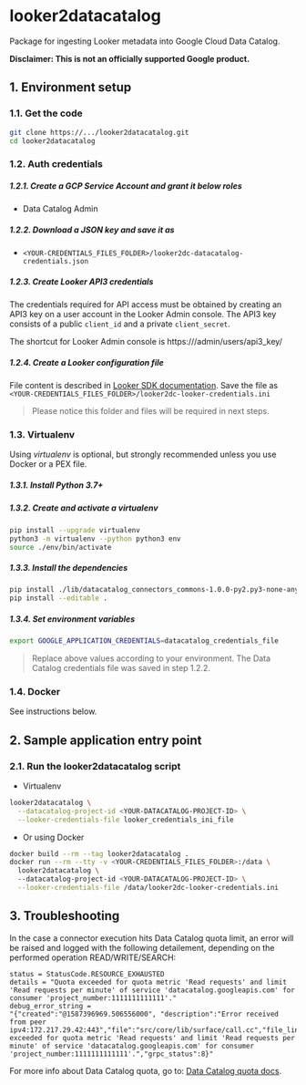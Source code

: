 # looker2datacatalog

Package for ingesting Looker metadata into Google Cloud Data Catalog.

**Disclaimer: This is not an officially supported Google product.**

## 1. Environment setup

### 1.1. Get the code

````bash
git clone https://.../looker2datacatalog.git
cd looker2datacatalog
````

### 1.2. Auth credentials

##### 1.2.1. Create a GCP Service Account and grant it below roles

- Data Catalog Admin

##### 1.2.2. Download a JSON key and save it as
- `<YOUR-CREDENTIALS_FILES_FOLDER>/looker2dc-datacatalog-credentials.json`

##### 1.2.3. Create Looker API3 credentials

The credentials required for API access must be obtained by creating an
API3 key on a user account in the Looker Admin console. The API3 key consists
of a public `client_id` and a private `client_secret`.

The shortcut for Looker Admin console is
https://<YOUR-LOOKER-ENDPOINT>/admin/users/api3_key/<YOUR-USER-ID>

##### 1.2.4. Create a Looker configuration file

File content is described in [Looker SDK documentation][1].
Save the file as
`<YOUR-CREDENTIALS_FILES_FOLDER>/looker2dc-looker-credentials.ini`


> Please notice this folder and files will be required in next steps.

### 1.3. Virtualenv

Using *virtualenv* is optional, but strongly recommended unless you use Docker
or a PEX file.

##### 1.3.1. Install Python 3.7+

##### 1.3.2. Create and activate a *virtualenv*

```bash
pip install --upgrade virtualenv
python3 -m virtualenv --python python3 env
source ./env/bin/activate
```

##### 1.3.3. Install the dependencies

```bash
pip install ./lib/datacatalog_connectors_commons-1.0.0-py2.py3-none-any.whl
pip install --editable .
```

##### 1.3.4. Set environment variables

```bash
export GOOGLE_APPLICATION_CREDENTIALS=datacatalog_credentials_file
```

> Replace above values according to your environment. The Data Catalog
> credentials file was saved in step 1.2.2.

### 1.4. Docker

See instructions below.

## 2. Sample application entry point

### 2.1. Run the looker2datacatalog script

- Virtualenv

```bash
looker2datacatalog \
  --datacatalog-project-id <YOUR-DATACATALOG-PROJECT-ID> \
  --looker-credentials-file looker_credentials_ini_file
```

- Or using Docker

```bash
docker build --rm --tag looker2datacatalog .
docker run --rm --tty -v <YOUR-CREDENTIALS_FILES_FOLDER>:/data \
  looker2datacatalog \ 
  --datacatalog-project-id <YOUR-DATACATALOG-PROJECT-ID> \
  --looker-credentials-file /data/looker2dc-looker-credentials.ini
```


[1]: https://github.com/looker-open-source/sdk-codegen/blob/master/looker-sample.ini

## 3. Troubleshooting

In the case a connector execution hits Data Catalog quota limit, an error will be raised and logged with the following detailement, depending on the performed operation READ/WRITE/SEARCH: 
```
status = StatusCode.RESOURCE_EXHAUSTED
details = "Quota exceeded for quota metric 'Read requests' and limit 'Read requests per minute' of service 'datacatalog.googleapis.com' for consumer 'project_number:1111111111111'."
debug_error_string = 
"{"created":"@1587396969.506556000", "description":"Error received from peer ipv4:172.217.29.42:443","file":"src/core/lib/surface/call.cc","file_line":1056,"grpc_message":"Quota exceeded for quota metric 'Read requests' and limit 'Read requests per minute' of service 'datacatalog.googleapis.com' for consumer 'project_number:1111111111111'.","grpc_status":8}"
```
For more info about Data Catalog quota, go to: [Data Catalog quota docs](https://cloud.google.com/data-catalog/docs/resources/quotas).